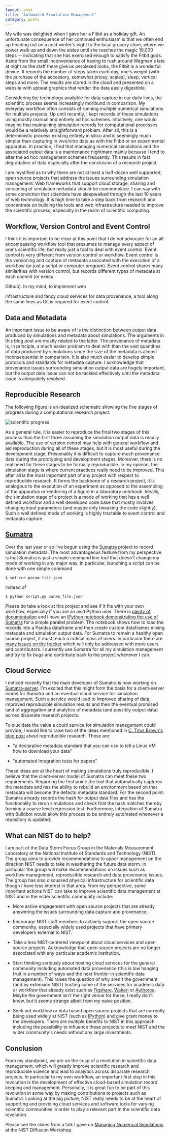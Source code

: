 ```yaml
---
layout: post
title: "Automated Simulation Management"
category: posts
---
```


My wife was delighted when I gave her a Fitbit as a holiday gift. An
unfortunate consequence of her continued enthusiasm is that we often
end up heading out on a cold winter's night to the local grocery
store, where we power walk up and down the aisles until she reaches
the magic 10,000 steps -- indicating that she has exercised enough to
satisfy the Fitbit gods. Aside from the small inconvenience of having
to rush around Wegman's late at night as the staff there give us
perplexed looks, the Fitbit is a wonderful device. It records the
number of steps taken each day, one's weight (with the purchase of the
accessory, somewhat pricey, scales), sleep, vertical steps and
more. The results are stored in the cloud and presented on a website
with upbeat graphics that render the data easily digestible.

Considering the technology available for data capture in our daily
lives, the scientific process seems increasingly moribund in
comparison. My everyday workflow often consists of running multiple
numerical simulations for multiple projects. Up until recently, I kept
records of these simulations using mostly manual and entirely ad hoc
schemes. Intuitively, one would imagine that maintaining simulation
records for computational processes would be a relatively
straightforward problem. After all, this is a deterministic process
existing entirely in silico and is seemingly much simpler than
capturing in vivo/vitro data as with the Fitbit or an experimental
apparatus. In practice, I find that managing numerical simulations and
the associated output data is a maintenance nightmare mainly because I
tend to alter the ad hoc management schemes frequently. This results
in fast degradation of data especially after the conclusion of a
research project.

I am mystified as to why there are not at least a half-dozen well
supported, open source projects that address the issues surrounding
simulation management. Web frameworks that support cloud storage,
sharing and versioning of simulation metadata should be commonplace. I
can say with some conviction that scientists have sleepwalked through
the last 10 years of web technology. It is high time to take a step
back from research and concentrate on building the tools and web
infrastructure needed to improve the scientific process, especially in
the realm of scientific computing.

## Workflow, Version Control and Event Control

I think it is important to be clear at this point that I do not
advocate for an all encompassing workflow tool that presumes to manage
every aspect of one's scientific life, but really just a tool to deal
with event control. Event control is very different from version
control or workflow.  Event control is the versioning and capture of
metadata assocated with the execution of a workflow (or just a script
or computer program). Event control shares many similarities with
version control, but records different types of metadata at each
*commit* (or execu<!-- tion). Git is a simple, robust command line tool for -->
<!-- version control. It forms a platform for many other high level tools -->
<!-- and web services (e.g.  -->Github). In my mind, to implement web
infrastructure and fancy cloud services for data provenance, a tool
along the same lines as Git is required for event control.

## Data and Metadata

An important issue to be aware of is the distinction between output
data produced by simulations and metadata about simulations. The
arguments in this blog post are mostly related to the latter. The
provenance of metadata is, in principle, a much easier problem to deal
with than the vast quantities of data produced by simulations since
the size of the metadata is almost inconsequential in comparison. It
is also much easier to develop simple protocols and standards for
metadata capture. I acknowledge that provenance issues surrounding
simulation output data are hugely important, but the output data issue
can not be tackled effectively until the metadata issue is adequately
resolved.

## Reproducible Research

The following figure is an idealized schematic showing the five stages
of progress during a computational research project.

![scientific progress](https://raw.githubusercontent.com/wd15/diffusion-workshop-2014/94733caf39782e4f905b744e99bd9aac498344cb/images/workflow.png)

As a general rule, it is easier to reproduce the final two stages of
this process than the first three assuming the simulation output data
is readily available. The use of version control may help with general
workflow and aid reproduction during all of these stages, but it is
most useful during the development stage. Presumably it is difficult
to capture much provenance data during the prototyping and development
stages. Moreover, there is no real need for these stages to be
formally reproducible. In my opinion, the simulation stage is where
current practices really need to be improved. This after all is the
most important part of any project with respect to reproducible
research. It forms the backbone of a research project, it is analogous
to the execution of an experiment as opposed to the assembling of the
apparatus or rendering of a figure in a laboratory notebook.  Ideally,
the simulation stage of a project is a mode of working that has a well
defined workflow and a well developed code base that mostly involves
changing input parameters (and maybe only tweaking the code
slightly). Such a well defined mode of working is highly tractable to
event control and metadata capture.

## [Sumatra][sumatra]

Over the last year or so I've begun using the [Sumatra][sumatra]
project to record simulation metadata. The most advantageous feature
from my perspective is that Sumatra is just a simple command line tool
that doesn't change my mode of working in any major way. In
particular, launching a script can be done with one simple command

    $ smt run param_file.json

instead of

    $ python script.py param_file.json

Please do take a look at this project and see if it fits with your own
workflow, especially if you are an avid Python user. There is
[plenty of documentation](https://pythonhosted.org/Sumatra/) and I
have an
[IPython notebook demonstrating the use of Sumatra](http://nbviewer.ipython.org/github/wd15/smt-demo/blob/master/demo.ipynb)
for a simple parallel problem. The notebook shows how to load the
records into a Pandas dataframe and then create custom dataframes
mixing metadata and simulation output data. For Sumatra to remain a
healthy open source project, it must reach a critical mass of
users. In particular there are
[many issues on the tracker](https://bitbucket.org/apdavison/sumatra/issues?status=new&status=open)
which will only be addressed with more users and contributors. I
currently use Sumatra for all my simulation management and try to fix
bugs and contribute back to the project whenever I can.

## Cloud Service

I noticed recently that the main developer of Sumatra is now working
on [Sumatra-server](https://pypi.python.org/pypi/sumatra-server). I'm
excited that this might form the basis for a client-server model for
Sumatra and an eventual cloud service for simulation management. Such
a service would lead to improved sharing of data, improved
reproducible simulation results and then the eventual promised land of
aggregation and analytics of metadata (and possibly output data)
across disparate research projects.

To elucidate the value a could service for simulation management could
provide, I would like to raise two of the ideas mentioned in
[C. Titus Brown's blog post](http://ivory.idyll.org/blog/2014-imagine.html)
about reproducible research. These are:

 * "a declarative metadata standard that you can use to tell a Linux
   VM how to download your data"

 * "automated integration tests for papers"

These ideas are at the heart of making simulations truly
reproducible. I believe that the client-server model of Sumatra can
meet these two requirements. Regarding the first point: the tool that
automatically captures the metadata and has the ability to rebuild an
environment based on that metadata will become the defacto metadata
standard. For the second point: Sumatra already records the hash for
output data files and has the functionality to rerun simulations and
check that the hash matches thereby forming a coarse level regression
test. Furthermore, integration of Sumatra with Buildbot would allow
this process to be entirely automated whenever a repository is
updated.

## What can NIST do to help?

I am part of the Data Storm Focus Group in the Materials Measurement
Laboratory at the National Institute of Standards and Technology
(NIST). The group aims to provide recommendations to upper management
on the direction NIST needs to take in weathering the future data
storm. In particular the group will make recommendations on issues
such as workflow management, reproducible research and data provenance
issues. The group has also discussed physical infrastructure for
scientific data though I have less interest in that area. From my
perspective, some important actions NIST can take to improve
scientific data management at NIST and in the wider scientific
community include:

 * More active engagement with open source projects that are already
   answering the issues surrounding data capture and provenance.

 * Encourage NIST staff members to actively support the open source
   community, especially widely used projects that have primary
   developers external to NIST.
   
 * Take a less NIST-centered viewpoint about cloud services and open
   source projects. Acknowledge that open source projects are no
   longer associated with any particular academic institution.
 
 * Start thinking seriously about hosting cloud services for the
   general community including automated data provenance (this is low
   hanging fruit in a number of ways and the next frontier in
   scientific data management). This raises the question of why aren't
   the government (and by extension NIST) hosting some of the services
   for academic data or workflow that already exist such as
   [Figshare](http://figshare.com), [Wakari](https://www.wakari.io/)
   or [Authorea](https://authorea.com/). Maybe the government isn't
   the right venue for these, I really don't know, but it seems
   strange albeit from my naive position.

 * Seek out workflow or data based open source projects that are
   currently being used widely at NIST (such as
   [IPython](http://ipython.org/)) and give grant money to the
   developers. There are multiple benefits to NIST in this approach
   including the possibility to influence these projects to meet NIST
   and the wider community's needs without any large investments.

## Conclusion

From my standpoint, we are on the cusp of a revolution in scientific
data management, which will greatly improve scientific research and
reproducible science and lead to analytics across disparate research
projects. In particular to my own workflow, an important first step in
this revolution is the development of effective cloud-based simulation
record keeping and management. Personally, it is great fun to be part
of this revolution in some way by making contributions to projects
such as Sumatra. Looking at the big picture, NIST really needs to be
at the heart of supporting and providing cloud services and software
tools for varying scientific communities in order to play a relevant
part in the scientific data revolution.

Please see the slides from a talk I gave on
[Managing Numerical Simulations](http://wd15.github.io/diffusion-workshop-2014)
at the NIST Diffusion Workshop.

[sumatra]: http://neuralensemble.org/sumatra/
